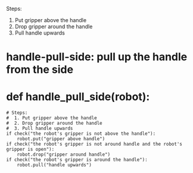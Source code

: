 

Steps:
1. Put gripper above the handle 
2. Drop gripper around the handle 
3. Pull handle upwards 

# handle-pull-side: pull up the handle from the side
# def handle_pull_side(robot):
    # Steps:
    #  1. Put gripper above the handle
    #  2. Drop gripper around the handle
    #  3. Pull handle upwards
    if check("the robot's gripper is not above the handle"):
        robot.put("gripper above handle")
    if check("the robot's gripper is not around handle and the robot's gripper is open"):
        robot.drop("gripper around handle")
    if check("the robot's gripper is around the handle"):
        robot.pull("handle upwards")